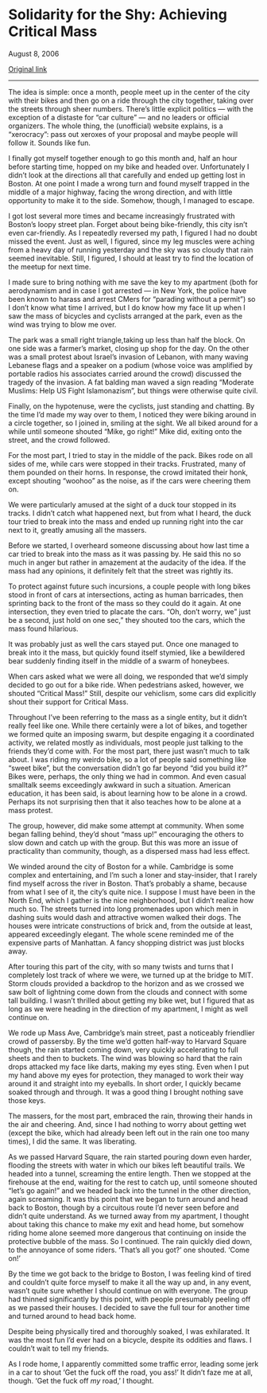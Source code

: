 Solidarity for the Shy: Achieving Critical Mass
===============================================

August 8, 2006

[Original link](http://www.aaronsw.com/weblog/critmass)

* * * * *

The idea is simple: once a month, people meet up in the center of the
city with their bikes and then go on a ride through the city together,
taking over the streets through sheer numbers. There’s little explicit
politics — with the exception of a distaste for “car culture” — and no
leaders or official organizers. The whole thing, the (unofficial)
website explains, is a “xerocracy”: pass out xeroxes of your proposal
and maybe people will follow it. Sounds like fun.

I finally got myself together enough to go this month and, half an hour
before starting time, hopped on my bike and headed over. Unfortunately I
didn’t look at the directions all that carefully and ended up getting
lost in Boston. At one point I made a wrong turn and found myself
trapped in the middle of a major highway, facing the wrong direction,
and with little opportunity to make it to the side. Somehow, though, I
managed to escape.

I got lost several more times and became increasingly frustrated with
Boston’s loopy street plan. Forget about being bike-friendly, this city
isn’t even car-friendly. As I repeatedly reversed my path, I figured I
had no doubt missed the event. Just as well, I figured, since my leg
muscles were aching from a heavy day of running yesterday and the sky
was so cloudy that rain seemed inevitable. Still, I figured, I should at
least try to find the location of the meetup for next time.

I made sure to bring nothing with me save the key to my apartment (both
for aerodynamism and in case I got arrested — in New York, the police
have been known to harass and arrest CMers for “parading without a
permit”) so I don’t know what time I arrived, but I do know how my face
lit up when I saw the mass of bicycles and cyclists arranged at the
park, even as the wind was trying to blow me over.

The park was a small right triangle,taking up less than half the block.
On one side was a farmer’s market, closing up shop for the day. On the
other was a small protest about Israel’s invasion of Lebanon, with many
waving Lebanese flags and a speaker on a podium (whose voice was
amplified by portable radios his associates carried around the crowd)
discussed the tragedy of the invasion. A fat balding man waved a sign
reading “Moderate Muslims: Help US Fight Islamonazism”, but things were
otherwise quite civil.

Finally, on the hypotenuse, were the cyclists, just standing and
chatting. By the time I’d made my way over to them, I noticed they were
biking around in a circle together, so I joined in, smiling at the
sight. We all biked around for a while until someone shouted “Mike, go
right!” Mike did, exiting onto the street, and the crowd followed.

For the most part, I tried to stay in the middle of the pack. Bikes rode
on all sides of me, while cars were stopped in their tracks. Frustrated,
many of them pounded on their horns. In response, the crowd imitated
their honk, except shouting “woohoo” as the noise, as if the cars were
cheering them on.

We were particularly amused at the sight of a duck tour stopped in its
tracks. I didn’t catch what happened next, but from what I heard, the
duck tour tried to break into the mass and ended up running right into
the car next to it, greatly amusing all the massers.

Before we started, I overheard someone discussing about how last time a
car tried to break into the mass as it was passing by. He said this no
so much in anger but rather in amazement at the audacity of the idea. If
the mass had any opinions, it definitely felt that the street was
rightly its.

To protect against future such incursions, a couple people with long
bikes stood in front of cars at intersections, acting as human
barricades, then sprinting back to the front of the mass so they could
do it again. At one intersection, they even tried to placate the cars.
“Oh, don’t worry, we” just be a second, just hold on one sec,” they
shouted too the cars, which the mass found hilarious.

It was probably just as well the cars stayed put. Once one managed to
break into it the mass, but quickly found itself stymied, like a
bewildered bear suddenly finding itself in the middle of a swarm of
honeybees.

When cars asked what we were all doing, we responded that we’d simply
decided to go out for a bike ride. When pedestrians asked, however, we
shouted “Critical Mass!” Still, despite our vehiclism, some cars did
explicitly shout their support for Critical Mass.

Throughout I’ve been referring to the mass as a single entity, but it
didn’t really feel like one. While there certainly were a lot of bikes,
and together we formed quite an imposing swarm, but despite engaging it
a coordinated activity, we related mostly as individuals, most people
just talking to the friends they’d come with. For the most part, there
just wasn’t much to talk about. I was riding my weirdo bike, so a lot of
people said something like “sweet bike”, but the conversation didn’t go
far beyond “did you build it?” Bikes were, perhaps, the only thing we
had in common. And even casual smalltalk seems exceedingly awkward in
such a situation. American education, it has been said, is about
learning how to be alone in a crowd. Perhaps its not surprising then
that it also teaches how to be alone at a mass protest.

The group, however, did make some attempt at community. When some began
falling behind, they’d shout “mass up!” encouraging the others to slow
down and catch up with the group. But this was more an issue of
practicality than community, though, as a dispersed mass had less
effect.

We winded around the city of Boston for a while. Cambridge is some
complex and entertaining, and I’m such a loner and stay-insider, that I
rarely find myself across the river in Boston. That’s probably a shame,
because from what I see of it, the city’s quite nice. I suppose I must
have been in the North End, which I gather is the nice neighborhood, but
I didn’t realize how much so. The streets turned into long promenades
upon which men in dashing suits would dash and attractive women walked
their dogs. The houses were intricate constructions of brick and, from
the outside at least, appeared exceedingly elegant. The whole scene
reminded me of the expensive parts of Manhattan. A fancy shopping
district was just blocks away.

After touring this part of the city, with so many twists and turns that
I completely lost track of where we were, we turned up at the bridge to
MIT. Storm clouds provided a backdrop to the horizon and as we crossed
we saw bolt of lightning come down from the clouds and connect with some
tall building. I wasn’t thrilled about getting my bike wet, but I
figured that as long as we were heading in the direction of my
apartment, I might as well continue on.

We rode up Mass Ave, Cambridge’s main street, past a noticeably
friendlier crowd of passersby. By the time we’d gotten half-way to
Harvard Square though, the rain started coming down, very quickly
accelerating to full sheets and then to buckets. The wind was blowing so
hard that the rain drops attacked my face like darts, making my eyes
sting. Even when I put my hand above my eyes for protection, they
managed to work their way around it and straight into my eyeballs. In
short order, I quickly became soaked through and through. It was a good
thing I brought nothing save those keys.

The massers, for the most part, embraced the rain, throwing their hands
in the air and cheering. And, since I had nothing to worry about getting
wet (except the bike, which had already been left out in the rain one
too many times), I did the same. It was liberating.

As we passed Harvard Square, the rain started pouring down even harder,
flooding the streets with water in which our bikes left beautiful
trails. We headed into a tunnel, screaming the entire length. Then we
stopped at the firehouse at the end, waiting for the rest to catch up,
until someone shouted “let’s go again!” and we headed back into the
tunnel in the other direction, again screaming. It was this point that
we began to turn around and head back to Boston, though by a circuitous
route I’d never seen before and didn’t quite understand. As we turned
away from my apartment, I thought about taking this chance to make my
exit and head home, but somehow riding home alone seemed more dangerous
that continuing on inside the protective bubble of the mass. So I
continued. The rain quickly died down, to the annoyance of some riders.
‘That’s all you got?’ one shouted. ‘Come on!’

By the time we got back to the bridge to Boston, I was feeling kind of
tired and couldn’t quite force myself to make it all the way up and, in
any event, wasn’t quite sure whether I should continue on with everyone.
The group had thinned significantly by this point, with people
presumably peeling off as we passed their houses. I decided to save the
full tour for another time and turned around to head back home.

Despite being physically tired and thoroughly soaked, I was exhilarated.
It was the most fun I’d ever had on a bicycle, despite its oddities and
flaws. I couldn’t wait to tell my friends.

As I rode home, I apparently committed some traffic error, leading some
jerk in a car to shout ‘Get the fuck off the road, you ass!’ It didn’t
faze me at all, though. ‘Get the fuck off *my* road,’ I thought.

